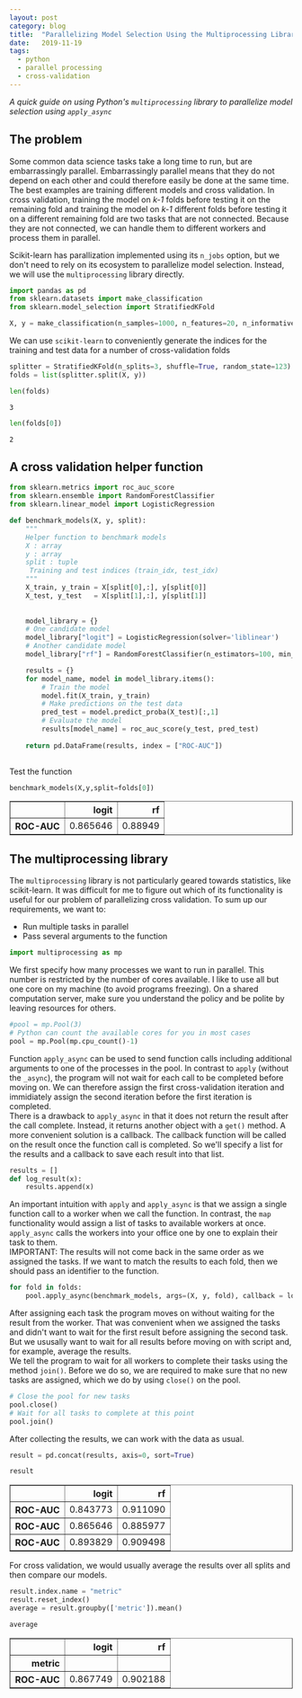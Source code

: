```yaml
---
layout: post
category: blog
title:  "Parallelizing Model Selection Using the Multiprocessing Library in Python"
date:   2019-11-19
tags:
  - python
  - parallel processing
  - cross-validation
---
```



*A quick guide on using Python's `multiprocessing` library to parallelize model selection using `apply_async`*

## The problem

Some common data science tasks take a long time to run, but are embarrassingly parallel. Embarrassingly parallel means that they do not depend on each other and could therefore easily be done at the same time. The best examples are training different models and cross validation. In cross validation, training the model on *k-1* folds before testing it on the remaining fold and training the model on *k-1* different folds before testing it on a different remaining fold are two tasks that are not connected. Because they are not connected, we can handle them to different workers and process them in parallel. 

Scikit-learn has parallization implemented using its `n_jobs` option, but we don't need to rely on its ecosystem to parallelize model selection. Instead, we will use the `multiprocessing` library directly.


```python
import pandas as pd
from sklearn.datasets import make_classification
from sklearn.model_selection import StratifiedKFold
```


```python
X, y = make_classification(n_samples=1000, n_features=20, n_informative=10, random_state=123)
```

We can use `scikit-learn` to conveniently generate the indices for the training and test data for a number of cross-validation folds


```python
splitter = StratifiedKFold(n_splits=3, shuffle=True, random_state=123)
folds = list(splitter.split(X, y))
```


```python
len(folds)
```




    3




```python
len(folds[0])
```




    2



## A cross validation helper function


```python
from sklearn.metrics import roc_auc_score
from sklearn.ensemble import RandomForestClassifier
from sklearn.linear_model import LogisticRegression
```


```python
def benchmark_models(X, y, split):
    """
    Helper function to benchmark models
    X : array
    y : array
    split : tuple
     Training and test indices (train_idx, test_idx)
    """
    X_train, y_train = X[split[0],:], y[split[0]]
    X_test, y_test   = X[split[1],:], y[split[1]]
    
    
    model_library = {}
    # One candidate model
    model_library["logit"] = LogisticRegression(solver='liblinear')
    # Another candidate model
    model_library["rf"] = RandomForestClassifier(n_estimators=100, min_samples_leaf=20)

    results = {}
    for model_name, model in model_library.items():
        # Train the model
        model.fit(X_train, y_train)
        # Make predictions on the test data
        pred_test = model.predict_proba(X_test)[:,1]
        # Evaluate the model
        results[model_name] = roc_auc_score(y_test, pred_test)
    
    return pd.DataFrame(results, index = ["ROC-AUC"])
        
```

Test the function


```python
benchmark_models(X,y,split=folds[0])
```




<div>
<style scoped>
    .dataframe tbody tr th:only-of-type {
        vertical-align: middle;
    }

    .dataframe tbody tr th {
        vertical-align: top;
    }

    .dataframe thead th {
        text-align: right;
    }
</style>
<table border="1" class="dataframe">
  <thead>
    <tr style="text-align: right;">
      <th></th>
      <th>logit</th>
      <th>rf</th>
    </tr>
  </thead>
  <tbody>
    <tr>
      <th>ROC-AUC</th>
      <td>0.865646</td>
      <td>0.88949</td>
    </tr>
  </tbody>
</table>
</div>



## The multiprocessing library

The `multiprocessing` library is not particularly geared towards statistics, like scikit-learn. It was difficult for me to figure out which of its functionality is useful for our problem of parallelizing cross validation. To sum up our requirements, we want to:
- Run multiple tasks in parallel
- Pass several arguments to the function


```python
import multiprocessing as mp
```

We first specify how many processes we want to run in parallel. This number is restricted by the number of cores available. I like to use all but one core on my machine (to avoid programs freezing). On a shared computation server, make sure you understand the policy and be polite by leaving resources for others.


```python
#pool = mp.Pool(3)
# Python can count the available cores for you in most cases
pool = mp.Pool(mp.cpu_count()-1)
```

Function `apply_async` can be used to send function calls including additional arguments to one of the processes in the pool. In contrast to `apply` (without the `_async`), the program will not wait for each call to be completed before moving on. We can therefore assign the first cross-validation iteration and immidiately assign the second iteration before the first iteration is completed.  
There is a drawback to `apply_async` in that it does not return the result after the call complete. Instead, it returns another object with a `get()` method. A more convenient solution is a callback. The callback function will be called on the result once the function call is completed. So we'll specify a list for the results and a callback to save each result into that list. 


```python
results = []
def log_result(x):
    results.append(x)
```

An important intuition with `apply` and `apply_async` is that we assign a single function call to a worker when we call the function. In contrast, the `map` functionality would assign a list of tasks to available workers at once. `apply_async` calls the workers into your office one by one to explain their task to them.  
IMPORTANT: The results will not come back in the same order as we assigned the tasks. If we want to match the results to each fold, then we should pass an identifier to the function. 


```python
for fold in folds:
    pool.apply_async(benchmark_models, args=(X, y, fold), callback = log_result)
```

After assigning each task the program moves on without waiting for the result from the worker. That was convenient when we assigned the tasks and didn't want to wait for the first result before assigning the second task. But we ususally want to wait for all results before moving on with script and, for example, average the results.  
We tell the program to wait for all workers to complete their tasks using the method `join()`. Before we do so, we are required to make sure that no new tasks are assigned, which we do by using `close()` on the pool. 


```python
# Close the pool for new tasks
pool.close()
# Wait for all tasks to complete at this point
pool.join()
```

After collecting the results, we can work with the data as usual. 


```python
result = pd.concat(results, axis=0, sort=True)
```


```python
result
```




<div>
<style scoped>
    .dataframe tbody tr th:only-of-type {
        vertical-align: middle;
    }

    .dataframe tbody tr th {
        vertical-align: top;
    }

    .dataframe thead th {
        text-align: right;
    }
</style>
<table border="1" class="dataframe">
  <thead>
    <tr style="text-align: right;">
      <th></th>
      <th>logit</th>
      <th>rf</th>
    </tr>
  </thead>
  <tbody>
    <tr>
      <th>ROC-AUC</th>
      <td>0.843773</td>
      <td>0.911090</td>
    </tr>
    <tr>
      <th>ROC-AUC</th>
      <td>0.865646</td>
      <td>0.885977</td>
    </tr>
    <tr>
      <th>ROC-AUC</th>
      <td>0.893829</td>
      <td>0.909498</td>
    </tr>
  </tbody>
</table>
</div>



For cross validation, we would usually average the results over all splits and then compare our models.


```python
result.index.name = "metric"
result.reset_index()
average = result.groupby(['metric']).mean()
```


```python
average
```




<div>
<style scoped>
    .dataframe tbody tr th:only-of-type {
        vertical-align: middle;
    }

    .dataframe tbody tr th {
        vertical-align: top;
    }

    .dataframe thead th {
        text-align: right;
    }
</style>
<table border="1" class="dataframe">
  <thead>
    <tr style="text-align: right;">
      <th></th>
      <th>logit</th>
      <th>rf</th>
    </tr>
    <tr>
      <th>metric</th>
      <th></th>
      <th></th>
    </tr>
  </thead>
  <tbody>
    <tr>
      <th>ROC-AUC</th>
      <td>0.867749</td>
      <td>0.902188</td>
    </tr>
  </tbody>
</table>
</div>


